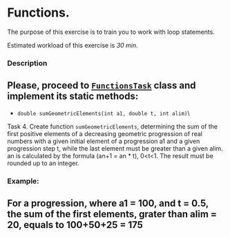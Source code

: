 # Functions.

The purpose of this exercise is to train you to work with loop statements.

Estimated workload of this exercise is _30 min_.

### Description
Please, proceed to [`FunctionsTask`](src/main/java/com/epam/rd/autotasks/FunctionsTask4.java) class
and implement its static methods:
---

* `double sumGeometricElements(int a1, double t, int alim)`\

Task 4.
Create function `sumGeometricElements`, determining the sum of the first positive elements of a decreasing geometric
progression of real numbers with a given initial element of a progression a1 and a given progression step t,
while the last element must be greater than a given alim. an is calculated by the formula (an+1 = an * t),
0<t<1. The result must be rounded up to an integer.

###  Example:
For a progression, where a1 = 100, and t = 0.5, the sum of the first elements, grater than alim = 20,
equals to 100+50+25 = 175
---
